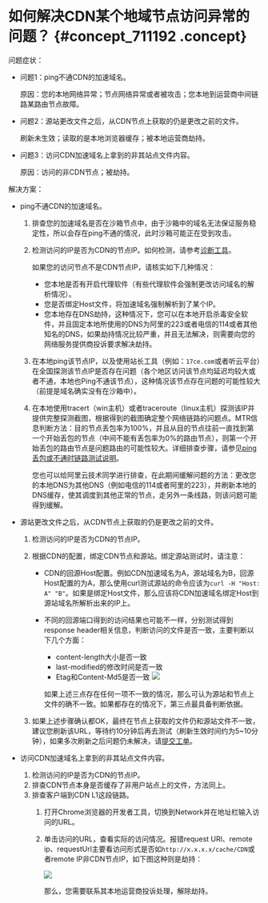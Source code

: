 # 如何解决CDN某个地域节点访问异常的问题？ {#concept_711192 .concept}

问题症状：

-   问题1：ping不通CDN的加速域名。

    原因：您的本地网络异常；节点网络异常或者被攻击；您本地到运营商中间链路某路由节点故障。

-   问题2：源站更改文件之后，从CDN节点上获取的仍是更改之前的文件。

    刷新未生效；读取的是本地浏览器缓存；被本地运营商劫持。

-   问题3：访问CDN加速域名上拿到的非其站点文件内容。

    原因：访问的非CDN节点；被劫持。


解决方案：

-   ping不通CDN的加速域名。
    1.  排查您的加速域名是否在沙箱节点中，由于沙箱中的域名无法保证服务稳定性，所以会存在ping不通的情况，此时沙箱可能正在受到攻击。
    2.  检测访问的IP是否为CDN的节点IP。如何检测，请参考[诊断工具](../../../../cn.zh-CN/服务管理/诊断工具.md#)。

        如果您的访问节点不是CDN节点IP，请核实如下几种情况：

        -   您本地是否有开启代理软件（有些代理软件会强制更改访问域名的解析情况）。
        -   您是否绑定Host文件，将加速域名强制解析到了某个IP。
        -   您本地存在DNS劫持，这种情况下，您可以在本地开启杀毒安全软件，并且固定本地所使用的DNS为阿里的223或者电信的114或者其他知名的DNS，如果劫持情况比较严重，并且无法解决，则需要向您的网络服务提供商投诉要求解决劫持。
    3.  在本地ping该节点IP，以及使用站长工具（例如：`17ce.com`或者听云平台）在全国探测该节点IP是否存在问题（各个地区访问该节点均延迟均较大或者不通，本地也Ping不通该节点），这种情况该节点存在问题的可能性较大（前提是域名确实没有在沙箱中）。
    4.  在本地使用tracert（win主机）或者traceroute（linux主机）探测该IP并提供完整探测截图，根据得到的截图确定整个网络链路的问题点。MTR信息判断方法：目的节点丢包率为100%，并且从目的节点往前一直找到第一个开始丢包的节点（中间不能有丢包率为0%的路由节点），则第一个开始丢包的路由节点是问题路由的可能性较大。详细排查步骤，请参见[ping丢包或不通时链路测试说明](https://help.aliyun.com/knowledge_detail/40573.html)。

        您也可以给阿里云技术同学进行排查，在此期间缓解问题的方法：更改您的本地DNS为其他DNS（例如电信的114或者阿里的223），并刷新本地的DNS缓存，使其调度到其他正常的节点，走另外一条线路，则该问题可能得到缓解。

-   源站更改文件之后，从CDN节点上获取的仍是更改之前的文件。
    1.  检测访问的IP是否为CDN的节点IP。
    2.  根据CDN的配置，绑定CDN节点和源站。绑定源站测试时，请注意：
        -   CDN的回源Host配置。例如CDN加速域名为A，源站域名为B，回源Host配置的为A，那么使用curl测试源站的命令应该为`curl -H "Host: A" "B"`。如果是绑定Host文件，那么应该将CDN加速域名绑定Host到源站域名所解析出来的IP上。
        -   不同的回源端口得到的访问结果也可能不一样，分别测试得到response header相关信息，判断访问的文件是否一致，主要判断以下几个方面：

            -   content-length大小是否一致
            -   last-modified的修改时间是否一致
            -   Etag和Content-Md5是否一致
            ![](http://static-aliyun-doc.oss-cn-hangzhou.aliyuncs.com/assets/img/314939/156655172448440_zh-CN.png)

            如果上述三点存在任何一项不一致的情况，那么可认为源站和节点上文件的确不一致。如果都存在的情况下，第三点最具备判断依据。

    3.  如果上述步骤确认都OK，最终在节点上获取的文件仍和源站文件不一致，建议您刷新该URL，等待约10分钟后再去测试（刷新生效时间约为5~10分钟），如果多次刷新之后问题仍未解决，请[提交工单](https://selfservice.console.aliyun.com/ticket/createIndex)。
-   访问CDN加速域名上拿到的非其站点文件内容。
    1.  检测访问的IP是否为CDN的节点IP。
    2.  排查CDN节点本身是否缓存了非用户站点上的文件，方法同上。
    3.  排查客户端到CDN L1这段链路。
        1.  打开Chrome浏览器的开发者工具，切换到Network并在地址栏输入访问的URL。
        2.  单击访问的URL，查看实际的访问情况。报错request URl、remote ip、requestUrl主要看访问形式是否如`http://x.x.x.x/cache/CDN`或者remote IP非CDN节点IP，如下图这种则是劫持：

            ![](http://static-aliyun-doc.oss-cn-hangzhou.aliyuncs.com/assets/img/314939/156655172448444_zh-CN.png)

            那么，您需要联系其本地运营商投诉处理，解除劫持。



